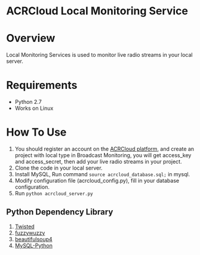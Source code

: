 # ACRCloud Local Monitoring Service

# Overview
Local Monitoring Services is used to monitor live radio streams in your local server.

# Requirements
* Python 2.7
* Works on Linux

# How To Use
1. You should register an account on the [ACRCloud platform](https://console.acrcloud.com/), and create an project with local type in Broadcast Monitoring, you will get access_key and access_secret, then add your live radio streams in your project.
2. Clone the code in your local server.
3. Install MySQL, Run command `source acrcloud_database.sql;` in mysql.
4. Modify configuration file (acrcloud_config.py), fill in your database configuration.
5. Run `python acrcloud_server.py`

## Python Dependency Library
1. [Twisted](https://github.com/twisted/twisted)
2. [fuzzywuzzy](https://github.com/seatgeek/fuzzywuzzy)
3. [beautifulsoup4](https://pypi.python.org/pypi/beautifulsoup4)
4. [MySQL-Python](https://pypi.python.org/pypi/MySQL-python)


